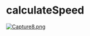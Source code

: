 # calculateSpeed
[![Capture8.png](https://s5.postimg.cc/xa7iv4g1z/Capture8.png)](https://postimg.cc/image/ug4dhodvn/)
